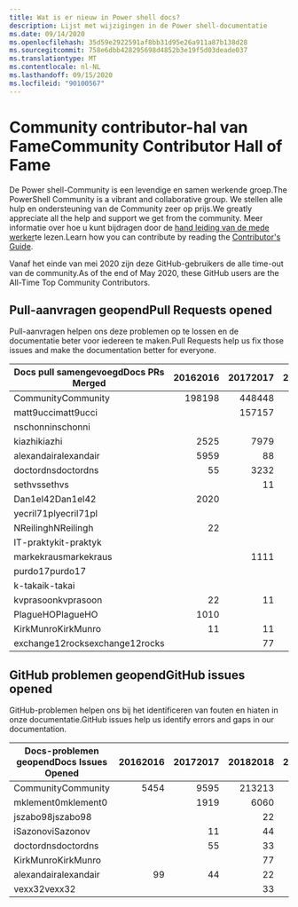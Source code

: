 ```yaml
---
title: Wat is er nieuw in Power shell docs?
description: Lijst met wijzigingen in de Power shell-documentatie
ms.date: 09/14/2020
ms.openlocfilehash: 35d59e2922591af8bb31d95e26a911a87b138d28
ms.sourcegitcommit: 758e6dbb428295698d4852b3e19f5d03deade037
ms.translationtype: MT
ms.contentlocale: nl-NL
ms.lasthandoff: 09/15/2020
ms.locfileid: "90100567"
---
```

# <a name="community-contributor-hall-of-fame"></a><span data-ttu-id="993cc-103">Community contributor-hal van Fame</span><span class="sxs-lookup"><span data-stu-id="993cc-103">Community Contributor Hall of Fame</span></span>

<span data-ttu-id="993cc-104">De Power shell-Community is een levendige en samen werkende groep.</span><span class="sxs-lookup"><span data-stu-id="993cc-104">The PowerShell Community is a vibrant and collaborative group.</span></span> <span data-ttu-id="993cc-105">We stellen alle hulp en ondersteuning van de Community zeer op prijs.</span><span class="sxs-lookup"><span data-stu-id="993cc-105">We greatly appreciate all the help and support we get from the community.</span></span> <span data-ttu-id="993cc-106">Meer informatie over hoe u kunt bijdragen door de [hand leiding van de mede werker][contrib]te lezen.</span><span class="sxs-lookup"><span data-stu-id="993cc-106">Learn how you can contribute by reading the [Contributor's Guide][contrib].</span></span>

<span data-ttu-id="993cc-107">Vanaf het einde van mei 2020 zijn deze GitHub-gebruikers de alle time-out van de community.</span><span class="sxs-lookup"><span data-stu-id="993cc-107">As of the end of May 2020, these GitHub users are the All-Time Top Community Contributors.</span></span>

## <a name="pull-requests-opened"></a><span data-ttu-id="993cc-108">Pull-aanvragen geopend</span><span class="sxs-lookup"><span data-stu-id="993cc-108">Pull Requests opened</span></span>

<span data-ttu-id="993cc-109">Pull-aanvragen helpen ons deze problemen op te lossen en de documentatie beter voor iedereen te maken.</span><span class="sxs-lookup"><span data-stu-id="993cc-109">Pull Requests help us fix those issues and make the documentation better for everyone.</span></span>

| <span data-ttu-id="993cc-110">Docs pull samengevoegd</span><span class="sxs-lookup"><span data-stu-id="993cc-110">Docs PRs Merged</span></span> | <span data-ttu-id="993cc-111">2016</span><span class="sxs-lookup"><span data-stu-id="993cc-111">2016</span></span> | <span data-ttu-id="993cc-112">2017</span><span class="sxs-lookup"><span data-stu-id="993cc-112">2017</span></span> | <span data-ttu-id="993cc-113">2018</span><span class="sxs-lookup"><span data-stu-id="993cc-113">2018</span></span> | <span data-ttu-id="993cc-114">2019</span><span class="sxs-lookup"><span data-stu-id="993cc-114">2019</span></span> | <span data-ttu-id="993cc-115">2020</span><span class="sxs-lookup"><span data-stu-id="993cc-115">2020</span></span> | <span data-ttu-id="993cc-116">Eindtotaal</span><span class="sxs-lookup"><span data-stu-id="993cc-116">Grand Total</span></span> |
| --------------- | ---: | ---: | ---: | ---: | ---: | ----------: |
| <span data-ttu-id="993cc-117">Community</span><span class="sxs-lookup"><span data-stu-id="993cc-117">Community</span></span>       |  <span data-ttu-id="993cc-118">198</span><span class="sxs-lookup"><span data-stu-id="993cc-118">198</span></span> |  <span data-ttu-id="993cc-119">448</span><span class="sxs-lookup"><span data-stu-id="993cc-119">448</span></span> |  <span data-ttu-id="993cc-120">468</span><span class="sxs-lookup"><span data-stu-id="993cc-120">468</span></span> |  <span data-ttu-id="993cc-121">322</span><span class="sxs-lookup"><span data-stu-id="993cc-121">322</span></span> |  <span data-ttu-id="993cc-122">127</span><span class="sxs-lookup"><span data-stu-id="993cc-122">127</span></span> |        <span data-ttu-id="993cc-123">1566</span><span class="sxs-lookup"><span data-stu-id="993cc-123">1566</span></span> |
| <span data-ttu-id="993cc-124">matt9ucci</span><span class="sxs-lookup"><span data-stu-id="993cc-124">matt9ucci</span></span>       |      |  <span data-ttu-id="993cc-125">157</span><span class="sxs-lookup"><span data-stu-id="993cc-125">157</span></span> |   <span data-ttu-id="993cc-126">80</span><span class="sxs-lookup"><span data-stu-id="993cc-126">80</span></span> |   <span data-ttu-id="993cc-127">30</span><span class="sxs-lookup"><span data-stu-id="993cc-127">30</span></span> |      |         <span data-ttu-id="993cc-128">267</span><span class="sxs-lookup"><span data-stu-id="993cc-128">267</span></span> |
| <span data-ttu-id="993cc-129">nschonni</span><span class="sxs-lookup"><span data-stu-id="993cc-129">nschonni</span></span>        |      |      |   <span data-ttu-id="993cc-130">14</span><span class="sxs-lookup"><span data-stu-id="993cc-130">14</span></span> |  <span data-ttu-id="993cc-131">138</span><span class="sxs-lookup"><span data-stu-id="993cc-131">138</span></span> |   <span data-ttu-id="993cc-132">10</span><span class="sxs-lookup"><span data-stu-id="993cc-132">10</span></span> |         <span data-ttu-id="993cc-133">162</span><span class="sxs-lookup"><span data-stu-id="993cc-133">162</span></span> |
| <span data-ttu-id="993cc-134">kiazhi</span><span class="sxs-lookup"><span data-stu-id="993cc-134">kiazhi</span></span>          |   <span data-ttu-id="993cc-135">25</span><span class="sxs-lookup"><span data-stu-id="993cc-135">25</span></span> |   <span data-ttu-id="993cc-136">79</span><span class="sxs-lookup"><span data-stu-id="993cc-136">79</span></span> |   <span data-ttu-id="993cc-137">12</span><span class="sxs-lookup"><span data-stu-id="993cc-137">12</span></span> |      |      |         <span data-ttu-id="993cc-138">116</span><span class="sxs-lookup"><span data-stu-id="993cc-138">116</span></span> |
| <span data-ttu-id="993cc-139">alexandair</span><span class="sxs-lookup"><span data-stu-id="993cc-139">alexandair</span></span>      |   <span data-ttu-id="993cc-140">59</span><span class="sxs-lookup"><span data-stu-id="993cc-140">59</span></span> |    <span data-ttu-id="993cc-141">8</span><span class="sxs-lookup"><span data-stu-id="993cc-141">8</span></span> |   <span data-ttu-id="993cc-142">26</span><span class="sxs-lookup"><span data-stu-id="993cc-142">26</span></span> |    <span data-ttu-id="993cc-143">2</span><span class="sxs-lookup"><span data-stu-id="993cc-143">2</span></span> |    <span data-ttu-id="993cc-144">1</span><span class="sxs-lookup"><span data-stu-id="993cc-144">1</span></span> |          <span data-ttu-id="993cc-145">96</span><span class="sxs-lookup"><span data-stu-id="993cc-145">96</span></span> |
| <span data-ttu-id="993cc-146">doctordns</span><span class="sxs-lookup"><span data-stu-id="993cc-146">doctordns</span></span>       |    <span data-ttu-id="993cc-147">5</span><span class="sxs-lookup"><span data-stu-id="993cc-147">5</span></span> |   <span data-ttu-id="993cc-148">32</span><span class="sxs-lookup"><span data-stu-id="993cc-148">32</span></span> |   <span data-ttu-id="993cc-149">20</span><span class="sxs-lookup"><span data-stu-id="993cc-149">20</span></span> |    <span data-ttu-id="993cc-150">7</span><span class="sxs-lookup"><span data-stu-id="993cc-150">7</span></span> |    <span data-ttu-id="993cc-151">4</span><span class="sxs-lookup"><span data-stu-id="993cc-151">4</span></span> |          <span data-ttu-id="993cc-152">68</span><span class="sxs-lookup"><span data-stu-id="993cc-152">68</span></span> |
| <span data-ttu-id="993cc-153">sethvs</span><span class="sxs-lookup"><span data-stu-id="993cc-153">sethvs</span></span>          |      |    <span data-ttu-id="993cc-154">1</span><span class="sxs-lookup"><span data-stu-id="993cc-154">1</span></span> |   <span data-ttu-id="993cc-155">44</span><span class="sxs-lookup"><span data-stu-id="993cc-155">44</span></span> |      |   <span data-ttu-id="993cc-156">20</span><span class="sxs-lookup"><span data-stu-id="993cc-156">20</span></span> |          <span data-ttu-id="993cc-157">55</span><span class="sxs-lookup"><span data-stu-id="993cc-157">55</span></span> |
| <span data-ttu-id="993cc-158">Dan1el42</span><span class="sxs-lookup"><span data-stu-id="993cc-158">Dan1el42</span></span>        |   <span data-ttu-id="993cc-159">20</span><span class="sxs-lookup"><span data-stu-id="993cc-159">20</span></span> |      |      |      |      |          <span data-ttu-id="993cc-160">20</span><span class="sxs-lookup"><span data-stu-id="993cc-160">20</span></span> |
| <span data-ttu-id="993cc-161">yecril71pl</span><span class="sxs-lookup"><span data-stu-id="993cc-161">yecril71pl</span></span>      |      |      |      |      |   <span data-ttu-id="993cc-162">20</span><span class="sxs-lookup"><span data-stu-id="993cc-162">20</span></span> |          <span data-ttu-id="993cc-163">20</span><span class="sxs-lookup"><span data-stu-id="993cc-163">20</span></span> |
| <span data-ttu-id="993cc-164">NReilingh</span><span class="sxs-lookup"><span data-stu-id="993cc-164">NReilingh</span></span>       |    <span data-ttu-id="993cc-165">2</span><span class="sxs-lookup"><span data-stu-id="993cc-165">2</span></span> |      |   <span data-ttu-id="993cc-166">13</span><span class="sxs-lookup"><span data-stu-id="993cc-166">13</span></span> |    <span data-ttu-id="993cc-167">3</span><span class="sxs-lookup"><span data-stu-id="993cc-167">3</span></span> |      |          <span data-ttu-id="993cc-168">18</span><span class="sxs-lookup"><span data-stu-id="993cc-168">18</span></span> |
| <span data-ttu-id="993cc-169">IT-praktyk</span><span class="sxs-lookup"><span data-stu-id="993cc-169">it-praktyk</span></span>      |      |      |   <span data-ttu-id="993cc-170">16</span><span class="sxs-lookup"><span data-stu-id="993cc-170">16</span></span> |    <span data-ttu-id="993cc-171">1</span><span class="sxs-lookup"><span data-stu-id="993cc-171">1</span></span> |      |          <span data-ttu-id="993cc-172">17</span><span class="sxs-lookup"><span data-stu-id="993cc-172">17</span></span> |
| <span data-ttu-id="993cc-173">markekraus</span><span class="sxs-lookup"><span data-stu-id="993cc-173">markekraus</span></span>      |      |   <span data-ttu-id="993cc-174">11</span><span class="sxs-lookup"><span data-stu-id="993cc-174">11</span></span> |    <span data-ttu-id="993cc-175">5</span><span class="sxs-lookup"><span data-stu-id="993cc-175">5</span></span> |      |      |          <span data-ttu-id="993cc-176">16</span><span class="sxs-lookup"><span data-stu-id="993cc-176">16</span></span> |
| <span data-ttu-id="993cc-177">purdo17</span><span class="sxs-lookup"><span data-stu-id="993cc-177">purdo17</span></span>         |      |      |   <span data-ttu-id="993cc-178">13</span><span class="sxs-lookup"><span data-stu-id="993cc-178">13</span></span> |      |      |          <span data-ttu-id="993cc-179">13</span><span class="sxs-lookup"><span data-stu-id="993cc-179">13</span></span> |
| <span data-ttu-id="993cc-180">k-takai</span><span class="sxs-lookup"><span data-stu-id="993cc-180">k-takai</span></span>         |      |      |    <span data-ttu-id="993cc-181">5</span><span class="sxs-lookup"><span data-stu-id="993cc-181">5</span></span> |    <span data-ttu-id="993cc-182">1</span><span class="sxs-lookup"><span data-stu-id="993cc-182">1</span></span> |    <span data-ttu-id="993cc-183">7</span><span class="sxs-lookup"><span data-stu-id="993cc-183">7</span></span> |          <span data-ttu-id="993cc-184">13</span><span class="sxs-lookup"><span data-stu-id="993cc-184">13</span></span> |
| <span data-ttu-id="993cc-185">kvprasoon</span><span class="sxs-lookup"><span data-stu-id="993cc-185">kvprasoon</span></span>       |    <span data-ttu-id="993cc-186">2</span><span class="sxs-lookup"><span data-stu-id="993cc-186">2</span></span> |    <span data-ttu-id="993cc-187">1</span><span class="sxs-lookup"><span data-stu-id="993cc-187">1</span></span> |    <span data-ttu-id="993cc-188">7</span><span class="sxs-lookup"><span data-stu-id="993cc-188">7</span></span> |    <span data-ttu-id="993cc-189">2</span><span class="sxs-lookup"><span data-stu-id="993cc-189">2</span></span> |      |          <span data-ttu-id="993cc-190">12</span><span class="sxs-lookup"><span data-stu-id="993cc-190">12</span></span> |
| <span data-ttu-id="993cc-191">PlagueHO</span><span class="sxs-lookup"><span data-stu-id="993cc-191">PlagueHO</span></span>        |   <span data-ttu-id="993cc-192">10</span><span class="sxs-lookup"><span data-stu-id="993cc-192">10</span></span> |      |      |    <span data-ttu-id="993cc-193">1</span><span class="sxs-lookup"><span data-stu-id="993cc-193">1</span></span> |      |          <span data-ttu-id="993cc-194">11</span><span class="sxs-lookup"><span data-stu-id="993cc-194">11</span></span> |
| <span data-ttu-id="993cc-195">KirkMunro</span><span class="sxs-lookup"><span data-stu-id="993cc-195">KirkMunro</span></span>       |    <span data-ttu-id="993cc-196">1</span><span class="sxs-lookup"><span data-stu-id="993cc-196">1</span></span> |    <span data-ttu-id="993cc-197">1</span><span class="sxs-lookup"><span data-stu-id="993cc-197">1</span></span> |    <span data-ttu-id="993cc-198">2</span><span class="sxs-lookup"><span data-stu-id="993cc-198">2</span></span> |    <span data-ttu-id="993cc-199">6</span><span class="sxs-lookup"><span data-stu-id="993cc-199">6</span></span> |      |          <span data-ttu-id="993cc-200">10</span><span class="sxs-lookup"><span data-stu-id="993cc-200">10</span></span> |
| <span data-ttu-id="993cc-201">exchange12rocks</span><span class="sxs-lookup"><span data-stu-id="993cc-201">exchange12rocks</span></span> |      |    <span data-ttu-id="993cc-202">7</span><span class="sxs-lookup"><span data-stu-id="993cc-202">7</span></span> |    <span data-ttu-id="993cc-203">3</span><span class="sxs-lookup"><span data-stu-id="993cc-203">3</span></span> |      |      |          <span data-ttu-id="993cc-204">10</span><span class="sxs-lookup"><span data-stu-id="993cc-204">10</span></span> |

## <a name="github-issues-opened"></a><span data-ttu-id="993cc-205">GitHub problemen geopend</span><span class="sxs-lookup"><span data-stu-id="993cc-205">GitHub issues opened</span></span>

<span data-ttu-id="993cc-206">GitHub-problemen helpen ons bij het identificeren van fouten en hiaten in onze documentatie.</span><span class="sxs-lookup"><span data-stu-id="993cc-206">GitHub issues help us identify errors and gaps in our documentation.</span></span>

| <span data-ttu-id="993cc-207">Docs-problemen geopend</span><span class="sxs-lookup"><span data-stu-id="993cc-207">Docs Issues Opened</span></span> | <span data-ttu-id="993cc-208">2016</span><span class="sxs-lookup"><span data-stu-id="993cc-208">2016</span></span> | <span data-ttu-id="993cc-209">2017</span><span class="sxs-lookup"><span data-stu-id="993cc-209">2017</span></span> | <span data-ttu-id="993cc-210">2018</span><span class="sxs-lookup"><span data-stu-id="993cc-210">2018</span></span> | <span data-ttu-id="993cc-211">2019</span><span class="sxs-lookup"><span data-stu-id="993cc-211">2019</span></span> | <span data-ttu-id="993cc-212">2020</span><span class="sxs-lookup"><span data-stu-id="993cc-212">2020</span></span> | <span data-ttu-id="993cc-213">Eindtotaal</span><span class="sxs-lookup"><span data-stu-id="993cc-213">Grand Total</span></span> |
| ------------------ | ---: | ---: | ---: | ---: | ---: | ----------: |
| <span data-ttu-id="993cc-214">Community</span><span class="sxs-lookup"><span data-stu-id="993cc-214">Community</span></span>          |   <span data-ttu-id="993cc-215">54</span><span class="sxs-lookup"><span data-stu-id="993cc-215">54</span></span> |   <span data-ttu-id="993cc-216">95</span><span class="sxs-lookup"><span data-stu-id="993cc-216">95</span></span> |  <span data-ttu-id="993cc-217">213</span><span class="sxs-lookup"><span data-stu-id="993cc-217">213</span></span> |  <span data-ttu-id="993cc-218">575</span><span class="sxs-lookup"><span data-stu-id="993cc-218">575</span></span> |  <span data-ttu-id="993cc-219">420</span><span class="sxs-lookup"><span data-stu-id="993cc-219">420</span></span> |        <span data-ttu-id="993cc-220">1360</span><span class="sxs-lookup"><span data-stu-id="993cc-220">1360</span></span> |
| <span data-ttu-id="993cc-221">mklement0</span><span class="sxs-lookup"><span data-stu-id="993cc-221">mklement0</span></span>          |      |   <span data-ttu-id="993cc-222">19</span><span class="sxs-lookup"><span data-stu-id="993cc-222">19</span></span> |   <span data-ttu-id="993cc-223">60</span><span class="sxs-lookup"><span data-stu-id="993cc-223">60</span></span> |   <span data-ttu-id="993cc-224">56</span><span class="sxs-lookup"><span data-stu-id="993cc-224">56</span></span> |   <span data-ttu-id="993cc-225">46</span><span class="sxs-lookup"><span data-stu-id="993cc-225">46</span></span> |         <span data-ttu-id="993cc-226">181</span><span class="sxs-lookup"><span data-stu-id="993cc-226">181</span></span> |
| <span data-ttu-id="993cc-227">jszabo98</span><span class="sxs-lookup"><span data-stu-id="993cc-227">jszabo98</span></span>           |      |      |    <span data-ttu-id="993cc-228">2</span><span class="sxs-lookup"><span data-stu-id="993cc-228">2</span></span> |   <span data-ttu-id="993cc-229">15</span><span class="sxs-lookup"><span data-stu-id="993cc-229">15</span></span> |    <span data-ttu-id="993cc-230">6</span><span class="sxs-lookup"><span data-stu-id="993cc-230">6</span></span> |          <span data-ttu-id="993cc-231">23</span><span class="sxs-lookup"><span data-stu-id="993cc-231">23</span></span> |
| <span data-ttu-id="993cc-232">iSazonov</span><span class="sxs-lookup"><span data-stu-id="993cc-232">iSazonov</span></span>           |      |    <span data-ttu-id="993cc-233">1</span><span class="sxs-lookup"><span data-stu-id="993cc-233">1</span></span> |    <span data-ttu-id="993cc-234">4</span><span class="sxs-lookup"><span data-stu-id="993cc-234">4</span></span> |   <span data-ttu-id="993cc-235">10</span><span class="sxs-lookup"><span data-stu-id="993cc-235">10</span></span> |    <span data-ttu-id="993cc-236">7</span><span class="sxs-lookup"><span data-stu-id="993cc-236">7</span></span> |          <span data-ttu-id="993cc-237">22</span><span class="sxs-lookup"><span data-stu-id="993cc-237">22</span></span> |
| <span data-ttu-id="993cc-238">doctordns</span><span class="sxs-lookup"><span data-stu-id="993cc-238">doctordns</span></span>          |      |    <span data-ttu-id="993cc-239">5</span><span class="sxs-lookup"><span data-stu-id="993cc-239">5</span></span> |    <span data-ttu-id="993cc-240">3</span><span class="sxs-lookup"><span data-stu-id="993cc-240">3</span></span> |    <span data-ttu-id="993cc-241">5</span><span class="sxs-lookup"><span data-stu-id="993cc-241">5</span></span> |    <span data-ttu-id="993cc-242">4</span><span class="sxs-lookup"><span data-stu-id="993cc-242">4</span></span> |          <span data-ttu-id="993cc-243">17</span><span class="sxs-lookup"><span data-stu-id="993cc-243">17</span></span> |
| <span data-ttu-id="993cc-244">KirkMunro</span><span class="sxs-lookup"><span data-stu-id="993cc-244">KirkMunro</span></span>          |      |      |    <span data-ttu-id="993cc-245">7</span><span class="sxs-lookup"><span data-stu-id="993cc-245">7</span></span> |    <span data-ttu-id="993cc-246">7</span><span class="sxs-lookup"><span data-stu-id="993cc-246">7</span></span> |    <span data-ttu-id="993cc-247">1</span><span class="sxs-lookup"><span data-stu-id="993cc-247">1</span></span> |          <span data-ttu-id="993cc-248">15</span><span class="sxs-lookup"><span data-stu-id="993cc-248">15</span></span> |
| <span data-ttu-id="993cc-249">alexandair</span><span class="sxs-lookup"><span data-stu-id="993cc-249">alexandair</span></span>         |    <span data-ttu-id="993cc-250">9</span><span class="sxs-lookup"><span data-stu-id="993cc-250">9</span></span> |    <span data-ttu-id="993cc-251">4</span><span class="sxs-lookup"><span data-stu-id="993cc-251">4</span></span> |    <span data-ttu-id="993cc-252">2</span><span class="sxs-lookup"><span data-stu-id="993cc-252">2</span></span> |      |      |          <span data-ttu-id="993cc-253">15</span><span class="sxs-lookup"><span data-stu-id="993cc-253">15</span></span> |
| <span data-ttu-id="993cc-254">vexx32</span><span class="sxs-lookup"><span data-stu-id="993cc-254">vexx32</span></span>             |      |      |    <span data-ttu-id="993cc-255">3</span><span class="sxs-lookup"><span data-stu-id="993cc-255">3</span></span> |   <span data-ttu-id="993cc-256">11</span><span class="sxs-lookup"><span data-stu-id="993cc-256">11</span></span> |      |          <span data-ttu-id="993cc-257">14</span><span class="sxs-lookup"><span data-stu-id="993cc-257">14</span></span> |

<!-- Link references -->
[contrib]: contributing/overview.md

